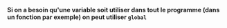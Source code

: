 **Si on a besoin qu'une variable soit utiliser dans tout le programme (dans un fonction par exemple) on peut utiliser `global`**